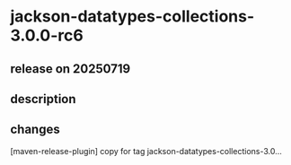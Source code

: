 # jackson-datatypes-collections-3.0.0-rc6

## release on 20250719
## description
## changes
[maven-release-plugin] copy for tag jackson-datatypes-collections-3.0…

